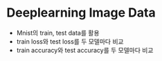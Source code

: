 # Deeplearning Image Data
- Mnist의 train, test data를 활용
- train loss와 test loss를 두 모델마다 비교
- train accuracy와 test accuracy를 두 모델마다 비교
